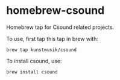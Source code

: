 homebrew-csound
===============

Homebrew tap for Csound related projects.

To use, first tap this tap in brew with:

    brew tap kunstmusik/csound

To install csound, use:

    brew install csound


